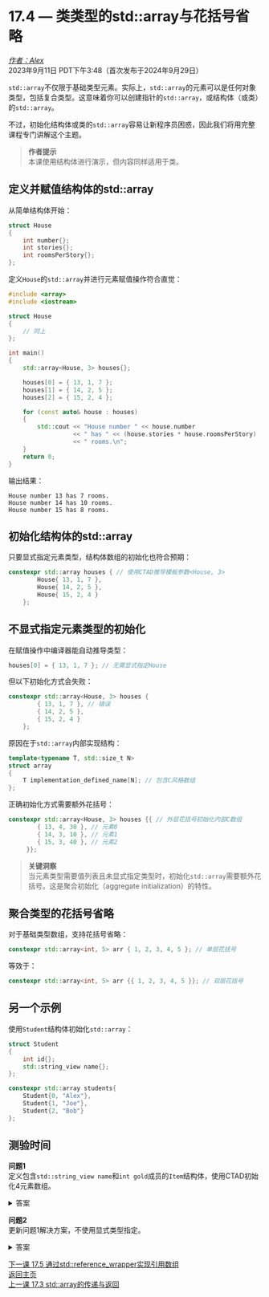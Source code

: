 17.4 — 类类型的std::array与花括号省略
====================================================

[*作者：Alex*](https://www.learncpp.com/author/Alex/ "查看 Alex 的所有文章")  
2023年9月11日 PDT下午3:48（首次发布于2024年9月29日）

`std::array`不仅限于基础类型元素。实际上，`std::array`的元素可以是任何对象类型，包括复合类型。这意味着你可以创建指针的`std::array`，或结构体（或类）的`std::array`。

不过，初始化结构体或类的`std::array`容易让新程序员困惑，因此我们将用完整课程专门讲解这个主题。

> **作者提示**  
> 本课使用结构体进行演示，但内容同样适用于类。

定义并赋值结构体的std::array
----------------

从简单结构体开始：

```cpp
struct House
{
    int number{};
    int stories{};
    int roomsPerStory{};
};
```

定义`House`的`std::array`并进行元素赋值操作符合直觉：

```cpp
#include <array>
#include <iostream>

struct House
{
    // 同上
};

int main()
{
    std::array<House, 3> houses{};

    houses[0] = { 13, 1, 7 };
    houses[1] = { 14, 2, 5 };
    houses[2] = { 15, 2, 4 };

    for (const auto& house : houses)
    {
        std::cout << "House number " << house.number
                  << " has " << (house.stories * house.roomsPerStory)
                  << " rooms.\n";
    }
    return 0;
}
```

输出结果：

```
House number 13 has 7 rooms.
House number 14 has 10 rooms.
House number 15 has 8 rooms.
```

初始化结构体的std::array
----------------

只要显式指定元素类型，结构体数组的初始化也符合预期：

```cpp
constexpr std::array houses { // 使用CTAD推导模板参数<House, 3>
        House{ 13, 1, 7 },
        House{ 14, 2, 5 },
        House{ 15, 2, 4 }
    };
```

不显式指定元素类型的初始化
----------------

在赋值操作中编译器能自动推导类型：

```cpp
houses[0] = { 13, 1, 7 }; // 无需显式指定House
```

但以下初始化方式会失败：

```cpp
constexpr std::array<House, 3> houses { 
        { 13, 1, 7 }, // 错误
        { 14, 2, 5 },
        { 15, 2, 4 } 
    };
```

原因在于`std::array`内部实现结构：

```cpp
template<typename T, std::size_t N>
struct array
{
    T implementation_defined_name[N]; // 包含C风格数组
};
```

正确初始化方式需要额外花括号：

```cpp
constexpr std::array<House, 3> houses {{ // 外层花括号初始化内部C数组
        { 13, 4, 30 }, // 元素0
        { 14, 3, 10 }, // 元素1
        { 15, 3, 40 }, // 元素2
     }};
```

> **关键洞察**  
> 当元素类型需要值列表且未显式指定类型时，初始化`std::array`需要额外花括号。这是聚合初始化（aggregate initialization）的特性。

聚合类型的花括号省略
----------------

对于基础类型数组，支持花括号省略：

```cpp
constexpr std::array<int, 5> arr { 1, 2, 3, 4, 5 }; // 单层花括号
```

等效于：

```cpp
constexpr std::array<int, 5> arr {{ 1, 2, 3, 4, 5 }}; // 双层花括号
```

另一个示例
----------------

使用`Student`结构体初始化`std::array`：

```cpp
struct Student
{
    int id{};
    std::string_view name{};
};

constexpr std::array students{ 
    Student{0, "Alex"}, 
    Student{1, "Joe"}, 
    Student{2, "Bob"} 
};
```

测验时间
----------------

**问题1**  
定义包含`std::string_view name`和`int gold`成员的`Item`结构体，使用CTAD初始化4元素数组。

  
<details><summary>答案</summary>

```cpp
constexpr std::array store {
    Item{ "sword", 5 },
    Item{ "dagger", 3 },
    Item{ "club", 2 },
    Item{ "spear", 7 }
};
```
</details>

**问题2**  
更新问题1解决方案，不使用显式类型指定。

  
<details><summary>答案</summary>

```cpp
constexpr std::array<Item, 4> store {{ 
    { "sword", 5 },
    { "dagger", 3 },
    { "club", 2 },
    { "spear", 7 }
}};
```
</details>

[下一课 17.5 通过std::reference_wrapper实现引用数组](Chapter-17/lesson17.5-arrays-of-references-via-stdreference_wrapper.md)  
[返回主页](/)  
[上一课 17.3 std::array的传递与返回](Chapter-17/lesson17.3-passing-and-returning-stdarray.md)
